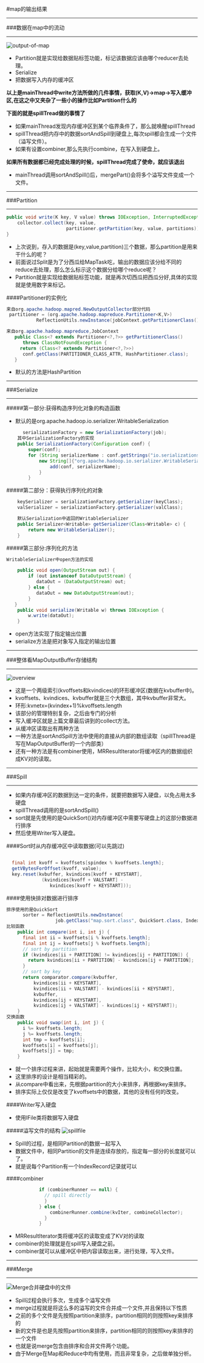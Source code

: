 #map的输出结果
***
###数据在map中的流动
***
![output-of-map](/_image/2.output-of-map.png)
* Partition就是实现给数据贴标签功能，标记该数据应该由哪个reducer去处理。
* Serialize
* 把数据写入内存的缓冲区

**以上是mainThread中write方法所做的几件事情，获取(K,V)->map->写入缓冲区,在这之中又夹杂了一些小的操作比如Partition什么的**

**下面的就是spillTread做的事情了**

* 如果mainThread发现内存缓冲区到某个临界条件了，那么就唤醒spillThread
* spillThread把内存中的数据sortAndSpill到硬盘上,每次spill都会生成一个文件（溢写文件）。
* 如果有设置combiner,那么先执行combine，在写入到硬盘上。

**如果所有数据都已经完成处理的时候，spillThread完成了使命，就应该退出**

* mainThread调用sortAndSpill()后，mergePart()会将多个溢写文件变成一个文件。

***
###Partition
***
```java
public void write(K key, V value) throws IOException, InterruptedException {
    collector.collect(key, value,
                      partitioner.getPartition(key, value, partitions));
}
```
* 上次说到，存入的数据是(key,value,partition)三个数据，那么partition是用来干什么的呢？
* 前面说过Split是为了分西瓜给MapTask吃，输出的数据应该分给不同的reduce去处理，那么怎么标示这个数据分给哪个reduce呢？
* Partition就是实现给数据贴标签功能，就是再次切西瓜把西瓜分好,具体的实现就是使用数字来标记。

####Partitioner的实例化

```java
来自org.apache.hadoop.mapred.NewOutputCollector部分代码
 partitioner = (org.apache.hadoop.mapreduce.Partitioner<K,V>)
           ReflectionUtils.newInstance(jobContext.getPartitionerClass(), job);

来自org.apache.hadoop.mapreduce,JobContext
   public Class<? extends Partitioner<?,?>> getPartitionerClass() 
      throws ClassNotFoundException {
     return (Class<? extends Partitioner<?,?>>) 
      conf.getClass(PARTITIONER_CLASS_ATTR, HashPartitioner.class);
   }
```
* 默认的方法是HashPartition

***
###Serialize
***
#####第一部分:获得构造序列化对象的构造函数

* 默认的是org.apache.hadoop.io.serializer.WritableSerialization

```java
      serializationFactory = new SerializationFactory(job);
    其中SerializationFactory的实现
    public SerializationFactory(Configuration conf) {
        super(conf);
        for (String serializerName : conf.getStrings("io.serializations", 
            new String[]{"org.apache.hadoop.io.serializer.WritableSerialization"})) {
                add(conf, serializerName);
            }
        }
```

#####第二部分：获得执行序列化的对象

```java
    keySerializer = serializationFactory.getSerializer(keyClass);
    valSerializer = serializationFactory.getSerializer(valClass);

    默认Serialization中返回的WritableSerializer
    public Serializer<Writable> getSerializer(Class<Writable> c) {
        return new WritableSerializer();
    }
```
#####第三部分:序列化的方法

```java
WritableSerializer中open方法的实现

    public void open(OutputStream out) {
        if (out instanceof DataOutputStream) {
           dataOut = (DataOutputStream) out;
        } else {
           dataOut = new DataOutputStream(out);
        }
   }
    public void serialize(Writable w) throws IOException {
        w.write(dataOut);
    }
```
* open方法实现了指定输出位置
* serialize方法是把对象写入指定的输出位置

***
###整体看MapOutputBuffer存储结构
***
![overview](/_image/3.0.MapOutputBuffer.png)

* 这是一个两级索引(kvoffsets和kvindices)的环形缓冲区(数据在kvbuffer中)。
* kvoffsets、kvindices、kvbuffer就是三个大数组，其中kvbuffer非常大。
* 环形:kvnetx=(kvindex+1)%kvoffsets.length
* 该部分的管理特别复杂，之后由专门的分析
* 写入缓冲区就是上篇文章最后讲到的collect方法。
* 从缓冲区读取出有两种方法
 * 一种方法是sortAndSpill方法中使用的直接从内部的数组读取（spillThread是写在MapOutputBuffer的一个内部类）
 * 还有一种方法是有combiner使用，MRResultIterator将缓冲区内的数据组织成KV对的读取。
 
***
###Spill
***
* 如果内存缓冲区的数据到达一定的条件，就要把数据写入硬盘，以免占用太多硬盘
* spillThread调用的是sortAndSpill()
* sort就是先使用的是QuickSort()对内存缓冲区中需要写硬盘上的这部分数据进行排序
* 然后使用Writer写入硬盘。

####Sort时从内存缓冲区中读取数据(可以先跳过)

```java

  final int kvoff = kvoffsets[spindex % kvoffsets.length];
  getVBytesForOffset(kvoff, value);
  key.reset(kvbuffer, kvindices[kvoff + KEYSTART],
             (kvindices[kvoff + VALSTART] - 
                kvindices[kvoff + KEYSTART]));
```
####使用快排对数据进行排序

```java
排序使用的是QuickSort
      sorter = ReflectionUtils.newInstance(
                  job.getClass("map.sort.class", QuickSort.class, IndexedSorter.class), job);
比较函数
    public int compare(int i, int j) {
      final int ii = kvoffsets[i % kvoffsets.length];
      final int ij = kvoffsets[j % kvoffsets.length];
      // sort by partition
      if (kvindices[ii + PARTITION] != kvindices[ij + PARTITION]) {
        return kvindices[ii + PARTITION] - kvindices[ij + PARTITION];
      }
      // sort by key
      return comparator.compare(kvbuffer,
          kvindices[ii + KEYSTART],
          kvindices[ii + VALSTART] - kvindices[ii + KEYSTART],
          kvbuffer,
          kvindices[ij + KEYSTART],
          kvindices[ij + VALSTART] - kvindices[ij + KEYSTART]);
    }
交换函数
    public void swap(int i, int j) {
      i %= kvoffsets.length;
      j %= kvoffsets.length;
      int tmp = kvoffsets[i];
      kvoffsets[i] = kvoffsets[j];
      kvoffsets[j] = tmp;
    }
```

* 就一个排序过程来讲，起始就是需要两个操作，比较大小，和交换位置。
* 这里排序的设计是相当精彩的。
* 从compare中看出来，先根据partition的大小来排序，再根据key来排序。
* 排序实际上仅仅是改变了kvoffsets中的数据，其他的没有任何的改变。

####Writer写入硬盘

* 使用IFile类将数据写入硬盘

#####溢写文件的结构
![spillfile](/_image/3.5.spill.png)

* Spill的过程，是相同Partition的数据一起写入
* 数据文件中，相同Partition的文件是连续存放的，指定每一部分的长度就可以了。
* 就是说每个Partition有一个IndexRecord记录就可以


####combiner
```java
            if (combinerRunner == null) {
              // spill directly
              }
            } else {
                combinerRunner.combine(kvIter, combineCollector);
              }
            }
```

* MRResultIterator类将缓冲区的读取变成了KV对的读取
* combiner的处理就是在spill写入硬盘之前。
* combiner就可以从缓冲区中把内容读取出来，进行处理，写入文件。

***
###Merge
***

![Merge合并硬盘中的文件](/_image/5.1.Merge.png)
* Spill过程会执行多次，生成多个溢写文件
* merge过程就是将这么多的溢写的文件合并成一个文件,并且保持以下性质
 * 之前的多个文件是先按照partition来排序，partition相同的则按照key来排序的
 * 新的文件是也是先按照partition来排序，partition相同的则按照key来排序的一个文件
 * 也就是说merge包含由排序和合并文件两个功能。
* 由于Merge在Map和Reduce中均有使用，而且非常复杂，之后做单独分析。

